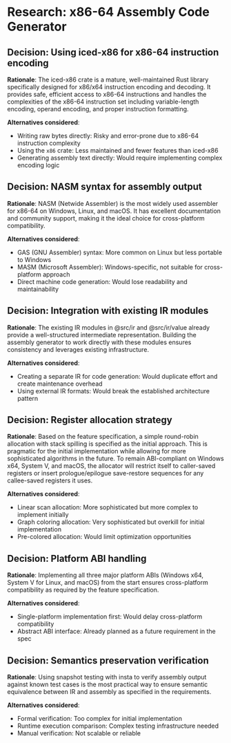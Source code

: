 # Research: x86-64 Assembly Code Generator

## Decision: Using iced-x86 for x86-64 instruction encoding
**Rationale**: The iced-x86 crate is a mature, well-maintained Rust library specifically designed for x86/x64 instruction encoding and decoding. It provides safe, efficient access to x86-64 instructions and handles the complexities of the x86-64 instruction set including variable-length encoding, operand encoding, and proper instruction formatting.

**Alternatives considered**:
- Writing raw bytes directly: Risky and error-prone due to x86-64 instruction complexity
- Using the `x86` crate: Less maintained and fewer features than iced-x86
- Generating assembly text directly: Would require implementing complex encoding logic

## Decision: NASM syntax for assembly output
**Rationale**: NASM (Netwide Assembler) is the most widely used assembler for x86-64 on Windows, Linux, and macOS. It has excellent documentation and community support, making it the ideal choice for cross-platform compatibility.

**Alternatives considered**:
- GAS (GNU Assembler) syntax: More common on Linux but less portable to Windows
- MASM (Microsoft Assembler): Windows-specific, not suitable for cross-platform approach
- Direct machine code generation: Would lose readability and maintainability

## Decision: Integration with existing IR modules
**Rationale**: The existing IR modules in @src/ir and @src/ir/value already provide a well-structured intermediate representation. Building the assembly generator to work directly with these modules ensures consistency and leverages existing infrastructure.

**Alternatives considered**:
- Creating a separate IR for code generation: Would duplicate effort and create maintenance overhead
- Using external IR formats: Would break the established architecture pattern

## Decision: Register allocation strategy
**Rationale**: Based on the feature specification, a simple round-robin allocation with stack spilling is specified as the initial approach. This is pragmatic for the initial implementation while allowing for more sophisticated algorithms in the future. To remain ABI-compliant on Windows x64, System V, and macOS, the allocator will restrict itself to caller-saved registers or insert prologue/epilogue save-restore sequences for any callee-saved registers it uses.

**Alternatives considered**:
- Linear scan allocation: More sophisticated but more complex to implement initially
- Graph coloring allocation: Very sophisticated but overkill for initial implementation
- Pre-colored allocation: Would limit optimization opportunities
## Decision: Platform ABI handling
**Rationale**: Implementing all three major platform ABIs (Windows x64, System V for Linux, and macOS) from the start ensures cross-platform compatibility as required by the feature specification.

**Alternatives considered**:
- Single-platform implementation first: Would delay cross-platform compatibility
- Abstract ABI interface: Already planned as a future requirement in the spec

## Decision: Semantics preservation verification
**Rationale**: Using snapshot testing with insta to verify assembly output against known test cases is the most practical way to ensure semantic equivalence between IR and assembly as specified in the requirements.

**Alternatives considered**:
- Formal verification: Too complex for initial implementation
- Runtime execution comparison: Complex testing infrastructure needed
- Manual verification: Not scalable or reliable